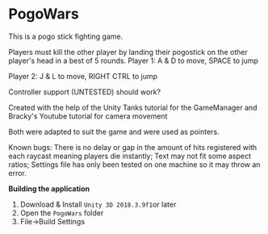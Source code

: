 # PogoWars

This is a pogo stick fighting game.

Players must kill the other player by landing their pogostick on the other player's head in a best of 5 rounds. 
Player 1: A & D to move, SPACE to jump

Player 2: J & L to move, RIGHT CTRL to jump

Controller support (UNTESTED) should work?

Created with the help of the Unity Tanks tutorial for the GameManager
and Bracky's Youtube tutorial for camera movement

Both were adapted to suit the game and were used as pointers.

Known bugs:
There is no delay or gap in the amount of hits registered with each raycast meaning players die instantly;
Text may not fit some aspect ratios;
Settings file has only been tested on one machine so it may throw an error.


**Building the application**

1. Download & Install `Unity 3D 2018.3.9f1`or later
2. Open the `PogoWars` folder
3. File->Build Settings
